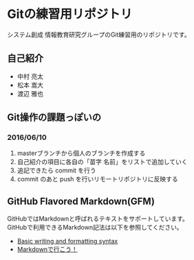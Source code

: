 # Gitの練習用リポジトリ

システム創成 情報教育研究グループのGit練習用のリポジトリです。


## 自己紹介

- 中村 亮太
- 松本 嵩大
- 渡辺 雅也

## Git操作の課題っぽいの

### 2016/06/10

1. masterブランチから個人のブランチを作成する
2. 自己紹介の項目に各自の「苗字 名前」をリストで追加していく
3. 追記できたら commit を行う
4. commit のあと push を行いリモートリポジトリに反映する

## GitHub Flavored Markdown(GFM)

GitHubではMarkdownと呼ばれるテキストをサポートしています。  
GitHubで利用できるMarkdown記法は以下を参照してください。

- [Basic writing and formatting syntax](https://help.github.com/articles/basic-writing-and-formatting-syntax/)
- [Markdownで行こう！](https://gist.github.com/wate/7072365)

